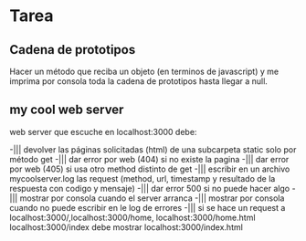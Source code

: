 # Tarea

## Cadena de prototipos

Hacer un método que reciba un objeto (en terminos de javascript) y me imprima por consola toda la cadena de prototipos hasta llegar a null.

## my cool web server

web server que escuche en localhost:3000
debe:

-||| devolver las páginas solicitadas (html) de una subcarpeta static solo por método get
-||| dar error por web (404) si no existe la pagina
-||| dar error por web (405) si usa otro method distinto de get
-||| escribir en un archivo mycoolserver.log las request (method, url, timestamp y resultado de la respuesta con codigo y mensaje)
-||| dar error 500 si no puede hacer algo
-||| mostrar por consola cuando el server arranca
-||| mostrar por consola cuando no puede escribir en le log de errores
-||| si se hace un request a localhost:3000/,localhost:3000/home, localhost:3000/home.html localhost:3000/index debe mostrar localhost:3000/index.html

